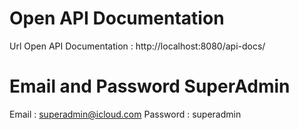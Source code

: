 # Open API Documentation

Url Open API Documentation : http://localhost:8080/api-docs/

# Email and Password SuperAdmin

Email : superadmin@icloud.com
Password : superadmin
